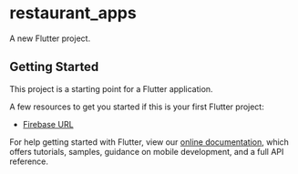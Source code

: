 # restaurant_apps

A new Flutter project.

## Getting Started

This project is a starting point for a Flutter application.

A few resources to get you started if this is your first Flutter project:

- [Firebase URL](https://restaurant-app-d0e62-default-rtdb.firebaseio.com/.json)

For help getting started with Flutter, view our
[online documentation](https://flutter.dev/docs), which offers tutorials,
samples, guidance on mobile development, and a full API reference.
